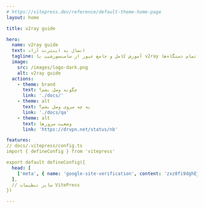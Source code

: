 ```yaml
---
# https://vitepress.dev/reference/default-theme-home-page
layout: home

title: v2ray guide

hero:
  name: v2ray guide
  text: اتصال به اینترنت آزاد
  tagline: آموزش کامل و جامع عبور از ساسنسورشیپ با v2ray برای تمام دستگاه‌ها.
  image:
    src: /images/logo-dark.png
    alt: v2ray guide
  actions:
    - theme: brand
      text: چگونه وصل بشم؟
      link: './docs/'
    - theme: alt
      text: به چه سروی وصل بشم؟
      link: './docs/qa'
    - theme: alt
      text: وضعیت سرور‌ها
      link: 'https://drvpn.net/status/nb'

features:
// docs/.vitepress/config.ts
import { defineConfig } from 'vitepress'

export default defineConfig({
  head: [
    ['meta', { name: 'google-site-verification', content: 'zxz8fi9dghEjd5ZKygTaPH58ue1SUUWD24y1EI35DHo' }]
  ],
  // سایر تنظیمات VitePress
})

---
```


